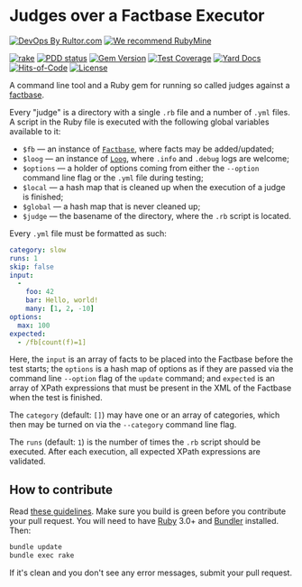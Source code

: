 # Judges over a Factbase Executor

[![DevOps By Rultor.com](http://www.rultor.com/b/yegor256/judges)](http://www.rultor.com/p/yegor256/judges)
[![We recommend RubyMine](https://www.elegantobjects.org/rubymine.svg)](https://www.jetbrains.com/ruby/)

[![rake](https://github.com/yegor256/judges/actions/workflows/rake.yml/badge.svg)](https://github.com/yegor256/judges/actions/workflows/rake.yml)
[![PDD status](http://www.0pdd.com/svg?name=yegor256/judges)](http://www.0pdd.com/p?name=yegor256/judges)
[![Gem Version](https://badge.fury.io/rb/judges.svg)](http://badge.fury.io/rb/judges)
[![Test Coverage](https://img.shields.io/codecov/c/github/yegor256/judges.svg)](https://codecov.io/github/yegor256/judges?branch=master)
[![Yard Docs](http://img.shields.io/badge/yard-docs-blue.svg)](http://rubydoc.info/github/yegor256/judges/master/frames)
[![Hits-of-Code](https://hitsofcode.com/github/yegor256/judges)](https://hitsofcode.com/view/github/yegor256/judges)
[![License](https://img.shields.io/badge/license-MIT-green.svg)](https://github.com/yegor256/judges/blob/master/LICENSE.txt)

A command line tool and a Ruby gem for running so called judges against a
[factbase](https://github.com/yegor256/factbase).

Every "judge" is a directory with a single `.rb` file and a number
of `.yml` files. A script in the Ruby file is executed with the following
global variables available to it:

* `$fb` — an instance
  of [`Factbase`](https://www.rubydoc.info/gems/factbase/0.0.22/Factbase),
  where facts may be added/updated;
* `$loog` — an instance
  of [`Loog`](https://www.rubydoc.info/gems/loog/0.5.1/Loog),
  where `.info` and `.debug` logs are welcome;
* `$options` — a holder of options coming from either the `--option` command
  line flag or the `.yml` file during testing;
* `$local` — a hash map that is cleaned up when the execution of
  a judge is finished;
* `$global` — a hash map that is never cleaned up;
* `$judge` — the basename of the directory, where the `.rb` script is located.

Every `.yml` file must be formatted as such:

```yaml
category: slow
runs: 1
skip: false
input:
  -
    foo: 42
    bar: Hello, world!
    many: [1, 2, -10]
options:
  max: 100
expected:
  - /fb[count(f)=1]
```

Here, the `input` is an array of facts to be placed into the Factbase before
the test starts; the `options` is a hash map of options as if they are passed
via the command line `--option` flag of the `update` command; and `expected` is
an array of XPath expressions that must be present in the XML of the Factbase
when the test is finished.

The `category` (default: `[]`) may have one or an array of categories,
which then may be turned on via the `--category` command line flag.

The `runs` (default: `1`) is the number of times the `.rb` script should
be executed. After each execution, all expected XPath expressions are validated.

## How to contribute

Read
[these guidelines](https://www.yegor256.com/2014/04/15/github-guidelines.html).
Make sure you build is green before you contribute
your pull request. You will need to have
[Ruby](https://www.ruby-lang.org/en/) 3.0+ and
[Bundler](https://bundler.io/) installed. Then:

```bash
bundle update
bundle exec rake
```

If it's clean and you don't see any error messages, submit your pull request.
